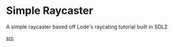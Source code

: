 # Simple Raycaster

A simple raycaster based off Lode's raycating tutorial built in SDL2

</hr>
<a href="https://lodev.org/cgtutor/raycasting.html">src</a>
